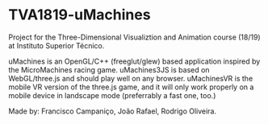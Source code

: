 # TVA1819-uMachines
Project for the Three-Dimensional Visualiztion and Animation course (18/19) at Instituto Superior Técnico.

uMachines is an OpenGL/C++ (freeglut/glew) based application inspired by the MicroMachines racing game.
uMachines3JS is based on WebGL/three.js and should play well on any browser.
uMachinesVR is the mobile VR version of the three.js game, and it will only work properly on a mobile device in landscape mode (preferrably a fast one, too.)

Made by: Francisco Campaniço, João Rafael, Rodrigo Oliveira.
